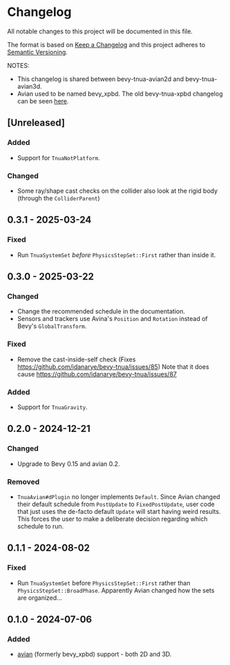 # Changelog
All notable changes to this project will be documented in this file.

The format is based on [Keep a Changelog](http://keepachangelog.com/en/1.0.0/)
and this project adheres to [Semantic Versioning](http://semver.org/spec/v2.0.0.html).

NOTES:

* This changelog is shared between bevy-tnua-avian2d and bevy-tnua-avian3d.
* Avian used to be named bevy_xpbd. The old bevy-tnua-xpbd changelog can be seen [here](https://github.com/idanarye/bevy-tnua/blob/3cba881c8825633a8d8bdca1fe30e54500e655b8/xpbd3d/CHANGELOG.md).

## [Unreleased]
### Added
- Support for `TnuaNotPlatform`.

### Changed
- Some ray/shape cast checks on the collider also look at the rigid body
  (through the `ColliderParent`)

## 0.3.1 - 2025-03-24
### Fixed
- Run `TnuaSystemSet` _before_ `PhysicsStepSet::First` rather than inside it.

## 0.3.0 - 2025-03-22
### Changed
- Change the recommended schedule in the documentation.
- Sensors and trackers use Avina's `Position` and `Rotation` instead of Bevy's
  `GlobalTransform`.

### Fixed
- Remove the cast-inside-self check (Fixes
  https://github.com/idanarye/bevy-tnua/issues/85)
  Note that it does cause https://github.com/idanarye/bevy-tnua/issues/87

### Added
- Support for `TnuaGravity`.

## 0.2.0 - 2024-12-21
### Changed
- Upgrade to Bevy 0.15 and avian 0.2.

### Removed
- `TnuaAvian#dPlugin` no longer implements `Default`. Since Avian changed their
  default schedule from `PostUpdate` to `FixedPostUpdate`, user code that just
  uses the de-facto default `Update` will start having weird results. This
  forces the user to make a deliberate decision regarding which schedule to run.

## 0.1.1 - 2024-08-02
### Fixed
- Run `TnuaSystemSet` before `PhysicsStepSet::First` rather than
  `PhysicsStepSet::BroadPhase`. Apparently Avian changed how the sets are organized...

## 0.1.0 - 2024-07-06
### Added
- [avian](https://github.com/Jondolf/avian) (formerly bevy_xpbd) support - both 2D and 3D.
